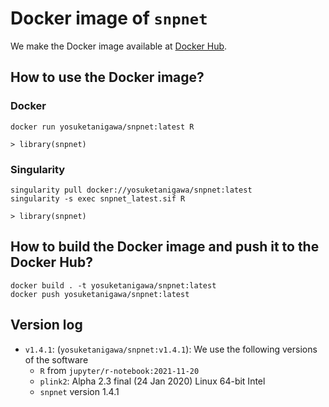 # Docker image of `snpnet`

We make the Docker image available at [Docker Hub](https://hub.docker.com/repository/docker/yosuketanigawa/snpnet).

## How to use the Docker image?

### Docker

```{bash}
docker run yosuketanigawa/snpnet:latest R

> library(snpnet)
```

### Singularity

```{bash}
singularity pull docker://yosuketanigawa/snpnet:latest
singularity -s exec snpnet_latest.sif R

> library(snpnet)
```

## How to build the Docker image and push it to the Docker Hub?

```{bash}
docker build . -t yosuketanigawa/snpnet:latest
docker push yosuketanigawa/snpnet:latest
```

## Version log

- `v1.4.1`: (`yosuketanigawa/snpnet:v1.4.1`): We use the following versions of the software
  - `R` from `jupyter/r-notebook:2021-11-20`
  - `plink2`: Alpha 2.3 final (24 Jan 2020) Linux 64-bit Intel
  - `snpnet` version 1.4.1

